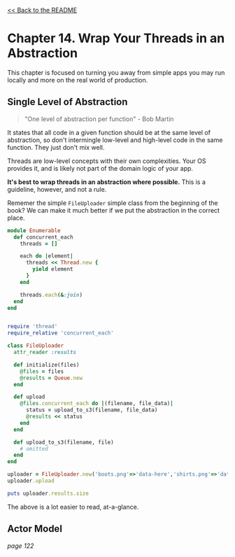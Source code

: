 [&lt;&lt; Back to the README](README.md)

# Chapter 14. Wrap Your Threads in an Abstraction

This chapter is focused on turning you away from simple apps you may run
locally and more on the real world of production.

## Single Level of Abstraction

> "One level of abstraction per function" - Bob Martin

It states that all code in a given function should be at the same level of
abstraction, so don't intermingle low-level and high-level code in the same
function. They just don't mix well.

Threads are low-level concepts with their own complexities. Your OS provides it,
and is likely not part of the domain logic of your app.

**It's best to wrap threads in an abstraction where possible.** This is a
guideline, however, and not a rule.


Rememer the simple `FileUploader` simple class from the beginning of the book?
We can make it much better if we put the abstraction in the correct place.

```rb
module Enumerable
  def concurrent_each
    threads = []

    each do |element|
      threads << Thread.new {
        yield element
      }
    end

    threads.each(&:join)
  end
end


require 'thread'
require_relative 'concurrent_each'

class FileUploader
  attr_reader :results

  def initialize(files)
    @files = files
    @results = Queue.new
  end

  def upload
    @files.concurrent_each do |(filename, file_data)|
      status = upload_to_s3(filename, file_data)
      @results << status
    end
  end

  def upload_to_s3(filename, file)
    # omitted
  end
end

uploader = FileUploader.new('boots.png'=>'data-here','shirts.png'=>'data-here')
uploader.upload

puts uploader.results.size
```

The above is a lot easier to read, at-a-glance.

## Actor Model

*page 122*
